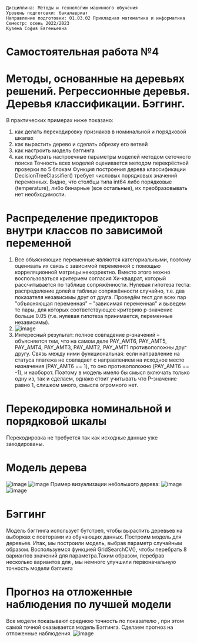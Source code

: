 `Дисциплина: Методы и технологии машинного обучения`   
`Уровень подготовки: бакалавриат`   
`Направление подготовки: 01.03.02 Прикладная математика и информатика`   
`Семестр: осень 2022/2023`   
`Кузема София Евгеньевна`
# Самостоятельная работа №4
# Методы, основанные на деревьях решений. Регрессионные деревья. Деревья классификации. Бэггинг.
В практических примерах ниже показано:
  1. как делать перекодировку признаков в номинальной и порядковой шкалах
  2. как вырастить дерево и сделать обрезку его ветвей
  3. как настроить модель бэггинга
  4. как подбирать настроечные параметры моделей методом сеточного поиска
Точность всех моделей оценивается методом перекрёстной проверки по 5 блокам
Функция построения дерева классификации DecisionTreeClassifier() требует числовых порядковых значений переменных. Видно, что столбцы типа int64 либо порядковые (temperature), либо бинарные (все остальные), их преобразовывать нет необходимости.
# Распределение предикторов внутри классов по зависимой переменной
1. Все объясняющие переменные являются категориальными, поэтому оценивать их связь с зависимой переменной с помощью корреляционной матрицы некорректно. Вместо этого можно воспользоваться критерием согласия Хи-квадрат, который рассчитывается по таблице сопряжённости. Нулевая гипотеза теста: распределение долей в таблице сопряжённости случайно, т.е. два показателя независимы друг от друга.
Проведём тест для всех пар "объясняющая переменная" – "зависимая переменная" и выведем те пары, для которых соответствующее критерию p-значение больше 0.05 (т.е. нулевая гипотеза принимается, переменные независимы).
2. ![image](https://user-images.githubusercontent.com/93386717/207194102-acb55543-6d4d-489f-bb1d-f3e69a96661a.png)
3. Интересный результат: полное совпадение p-значений – объясняется тем, что на самом деле PAY_AMT6, PAY_AMT5, PAY_AMT4, PAY_AMT3, PAY_AMT2, PAY_AMT1 противоположны друг другу. Связь между ними функциональная: если направление на статуса платежа не совпадает с направлением на исходное место назначения (PAY_AMT6 == 1), то оно противоположно (PAY_AMT6 == -1), и наоборот. Поэтому в модель имело бы смысл включать только одну из, так и сделаем, однако стоит учитывать что P-значение равно 1, слишком много, смысла огромного нет.
# Перекодировка номинальной и порядковой шкалы
Перекодировка не требуется так как исходные данные уже заходированы.
# Модель дерева
![image](https://user-images.githubusercontent.com/93386717/207194692-9de90284-1c9e-4539-be4a-6d23b8094435.png)
![image](https://user-images.githubusercontent.com/93386717/207194766-58ab0e79-72c2-4fed-8c02-0bf3a8ca29c4.png)
Пример визуализации небольшого дерева:
![image](https://user-images.githubusercontent.com/93386717/207195107-c9575c87-8db1-447d-a1f8-3b6408ec34db.png)
![image](https://user-images.githubusercontent.com/93386717/207195165-72f76a20-73f7-4010-8c1c-ea6c4ac35b7a.png)
# Бэггинг
Модель бэггинга использует бутстреп, чтобы вырастить  деревьев на выборках с повторами из обучающих данных. Построим модель для  деревьев.
Итак, мы построили модель, выбрав параметр  случайным образом. Воспользуемся функцией GridSearchCV(), чтобы перебрать 8 вариантов значений для параметра.Таким образом, перебрав несколько вариантов для , мы немного улучшили первоначальную точность модели бэггинга
# Прогноз на отложенные наблюдения по лучшей модели
Все модели показывают среднюю точность по показателю , при этом самой точной оказывается модель Бэггинга. Сделаем прогноз на отложенные наблюдения.
![image](https://user-images.githubusercontent.com/93386717/207195732-1bc0cade-2f25-4fff-a6e4-794af7a1c7d5.png)



  
  
